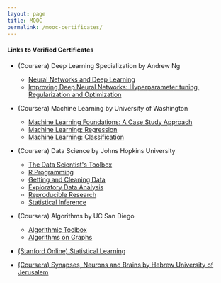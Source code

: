 ```yaml
---
layout: page
title: MOOC
permalink: /mooc-certificates/
---
```


#### Links to Verified Certificates

* (Coursera) Deep Learning Specialization by Andrew Ng &nbsp;
	* [Neural Networks and Deep Learning](https://www.coursera.org/account/accomplishments/verify/DQXVQRW3PB6C) 
	* [Improving Deep Neural Networks: Hyperparameter tuning, Regularization and Optimization](https://www.coursera.org/account/accomplishments/records/FDLJ88KZSUUH) 

* (Coursera) Machine Learning by University of Washington
	* [Machine Learning Foundations: A Case Study Approach](https://www.coursera.org/account/accomplishments/records/MN2PWZ9T36K8)
	* [Machine Learning: Regression](https://www.coursera.org/account/accomplishments/records/MGBYN5YQM8CR)
	* [Machine Learning: Classification](https://www.coursera.org/account/accomplishments/records/NKVR2NP2LYVG)

* (Coursera) Data Science by Johns Hopkins University
	* [The Data Scientist's Toolbox](https://www.coursera.org/account/accomplishments/records/KnA8ENX7YN882Cra)
	* [R Programming](https://www.coursera.org/account/accomplishments/records/WbZNVk8FbcgpWQr2)
	* [Getting and Cleaning Data](https://www.coursera.org/account/accomplishments/records/e5azygPFxnsmPnmv)
	* [Exploratory Data Analysis](https://www.coursera.org/account/accomplishments/records/YKMHAh97fXFsmFSp)
	* [Reproducible Research](https://www.coursera.org/account/accomplishments/records/Wu7zhRb2dAvgTLqr)
	* [Statistical Inference](https://www.coursera.org/account/accomplishments/records/rqKTVLJNuGK3LHZX)
	
* (Coursera) Algorithms by UC San Diego
	* [Algorithmic Toolbox](https://www.coursera.org/account/accomplishments/records/SGVMEBYF2DHW)
	* [Algorithms on Graphs](https://www.coursera.org/account/accomplishments/records/M9MSJ48SNECK)

* [(Stanford Online) Statistical Learning](https://prod-cert-bucket.s3.amazonaws.com/downloads/c9bd0b1d3d2c45f9834980f782fbddca/Statement.pdf)

* [(Coursera) Synapses, Neurons and Brains by Hebrew University of Jerusalem](https://www.coursera.org/account/accomplishments/records/URE37VKRTHRL)


